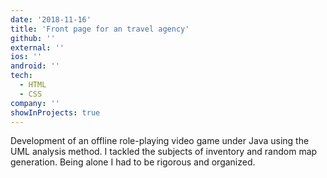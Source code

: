 ```yaml
---
date: '2018-11-16'
title: 'Front page for an travel agency'
github: ''
external: ''
ios: ''
android: ''
tech:
  - HTML
  - CSS
company: ''
showInProjects: true
---
```


Development of an offline role-playing video game under Java using the UML analysis method. I tackled the subjects of inventory and random map generation. Being alone I had to be rigorous and organized.